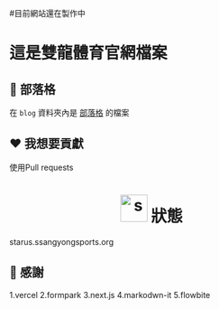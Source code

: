 #目前網站還在製作中
# 這是雙龍體育官網檔案
## 📝 部落格

在 `blog` 資料夾內是 [部落格](https://www.ssangyongsports.org/blog/) 的檔案

## ❤️ 我想要貢獻
使用Pull requests
<h1 align="center">
    <img src="https://i.ibb.co/RHw9RV2/image.png" alt="ssport-status" width="48" height="48">
    狀態
</h1>
starus.ssangyongsports.org

## 🙏 感謝
1.vercel
2.formpark
3.next.js
4.markodwn-it
5.flowbite

